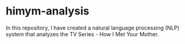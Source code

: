 # himym-analysis
In this repository, I have created a natural language processing (NLP) system that analyzes the TV Series - How I Met Your Mother. 
